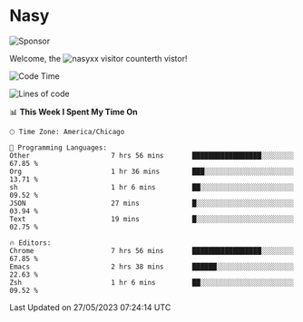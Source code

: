 # Nasy

<!--
<p align="center">
<img height="200" src="https://github-readme-stats.vercel.app/api?username=nasyxx&count_private=true&show_icons=true&theme=dracula&include_all_commits=true"/>
<img height="200" src="https://github-readme-stats.vercel.app/api/top-langs/?username=nasyxx&theme=dracula&hide=html,jupyter+notebook&count_private=true&show_icons=true"/>
</p>

  
----------------
-->

![Sponsor](https://img.shields.io/static/v1.svg?label=Sponsor&message=%E2%9D%A4&logo=GitHub&style=flat&color=pink)
 
Welcome, the ![nasyxx visitor counter](https://count.getloli.com/get/@nasyxx?theme=rule34)th vistor!
 
<!--START_SECTION:waka-->
![Code Time](http://img.shields.io/badge/Code%20Time-3%2C545%20hrs-blue)

![Lines of code](https://img.shields.io/badge/From%20Hello%20World%20I%27ve%20Written-6.2%20million%20lines%20of%20code-blue)

📊 **This Week I Spent My Time On** 

```text
🕑︎ Time Zone: America/Chicago

💬 Programming Languages: 
Other                    7 hrs 56 mins       █████████████████░░░░░░░░   67.85 % 
Org                      1 hr 36 mins        ███░░░░░░░░░░░░░░░░░░░░░░   13.71 % 
sh                       1 hr 6 mins         ██░░░░░░░░░░░░░░░░░░░░░░░   09.52 % 
JSON                     27 mins             █░░░░░░░░░░░░░░░░░░░░░░░░   03.94 % 
Text                     19 mins             █░░░░░░░░░░░░░░░░░░░░░░░░   02.75 % 

🔥 Editors: 
Chrome                   7 hrs 56 mins       █████████████████░░░░░░░░   67.85 % 
Emacs                    2 hrs 38 mins       ██████░░░░░░░░░░░░░░░░░░░   22.63 % 
Zsh                      1 hr 6 mins         ██░░░░░░░░░░░░░░░░░░░░░░░   09.52 % 
```


 Last Updated on 27/05/2023 07:24:14 UTC
<!--END_SECTION:waka-->

<!-- ![visitors](https://visitor-badge.laobi.icu/badge?page_id=nasyxx.nasyxx) -->
